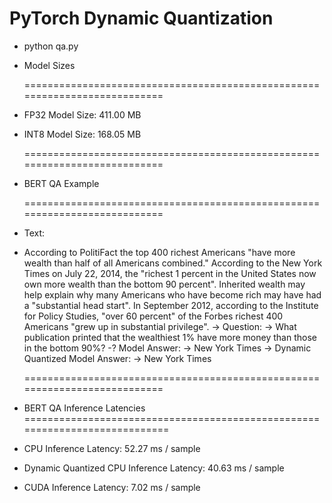 
# PyTorch Dynamic Quantization

- python qa.py 

- Model Sizes

  ===========================================================================
  
- FP32 Model Size: 411.00 MB
- INT8 Model Size: 168.05 MB

  ===========================================================================
- BERT QA Example

  ===========================================================================

- Text: 
- According to PolitiFact the top 400 richest Americans "have more wealth than half of all Americans combined." According to the New York Times on July 22, 2014, the "richest 1 percent in the United States now own more wealth than the bottom 90 percent". Inherited wealth may help explain why many Americans who have become rich may have had a "substantial head start". In September 2012, according to the Institute for Policy Studies, "over 60 percent" of the Forbes richest 400 Americans "grew up in substantial privilege".
-> Question: 
-> What publication printed that the wealthiest 1% have more money than those in the bottom 90%?
-? Model Answer: 
-> New York Times
-> Dynamic Quantized Model Answer: 
-> New York Times
 
  ===========================================================================
- BERT QA Inference Latencies
 ============================================================================

- CPU Inference Latency: 52.27 ms / sample
- Dynamic Quantized CPU Inference Latency: 40.63 ms / sample
- CUDA Inference Latency: 7.02 ms / sample


